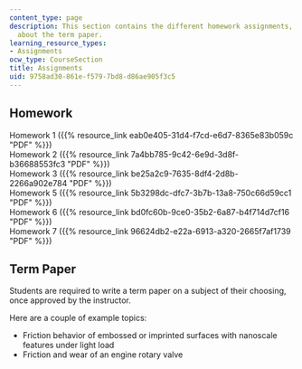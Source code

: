 ```yaml
---
content_type: page
description: This section contains the different homework assignments, and a few guidelines
  about the term paper.
learning_resource_types:
- Assignments
ocw_type: CourseSection
title: Assignments
uid: 9758ad30-861e-f579-7bd8-d86ae905f3c5
---
```


Homework
--------

Homework 1 ({{% resource_link eab0e405-31d4-f7cd-e6d7-8365e83b059c "PDF" %}})  
Homework 2 ({{% resource_link 7a4bb785-9c42-6e9d-3d8f-b36688553fc3 "PDF" %}})  
Homework 3 ({{% resource_link be25a2c9-7635-8df4-2d8b-2266a902e784 "PDF" %}})  
Homework 5 ({{% resource_link 5b3298dc-dfc7-3b7b-13a8-750c66d59cc1 "PDF" %}})  
Homework 6 ({{% resource_link bd0fc60b-9ce0-35b2-6a87-b4f714d7cf16 "PDF" %}})  
Homework 7 ({{% resource_link 96624db2-e22a-6913-a320-2665f7af1739 "PDF" %}})

Term Paper
----------

Students are required to write a term paper on a subject of their choosing, once approved by the instructor.

Here are a couple of example topics:

*   Friction behavior of embossed or imprinted surfaces with nanoscale features under light load
*   Friction and wear of an engine rotary valve